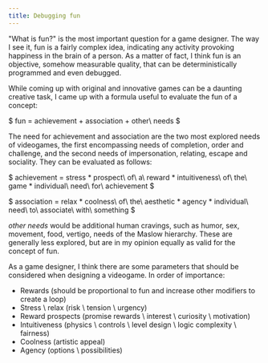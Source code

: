```yaml
---
title: Debugging fun
---
```


"What is fun?" is the most important question for a game designer. The way I see it, fun is a fairly complex idea, indicating any activity provoking happiness in the brain of a person. As a matter of fact, I think fun is an objective, somehow measurable quality, that can be deterministically programmed and even debugged.

While coming up with original and innovative games can be a daunting creative task, I came up with a formula useful to evaluate the fun of a concept:

$ fun = achievement + association + other\ needs $

The need for achievement and association are the two most explored needs of videogames, the first encompassing needs of completion, order and challenge, and the second needs of impersonation, relating, escape and sociality. They can be evaluated as follows:

$ achievement = stress * prospect\ of\ a\ reward * intuitiveness\ of\ the\ game * individual\ need\ for\ achievement $

$ association = relax * coolness\ of\ the\ aesthetic * agency * individual\ need\ to\ associate\ with\ something $

$other\ needs$ would be additional human cravings, such as humor, sex, movement, food, vertigo, needs of the Maslow hierarchy. These are generally less explored, but are in my opinion equally as valid for the concept of fun.

As a game designer, I think there are some parameters that should be considered when designing a videogame. In order of importance:

* Rewards (should be proportional to fun and increase other modifiers to create a loop)
* Stress \ relax (risk \ tension \ urgency)
* Reward prospects (promise rewards \ interest \ curiosity \ motivation)
* Intuitiveness (physics \ controls \ level design \ logic complexity \ fairness)
* Coolness (artistic appeal)
* Agency (options \ possibilities)
